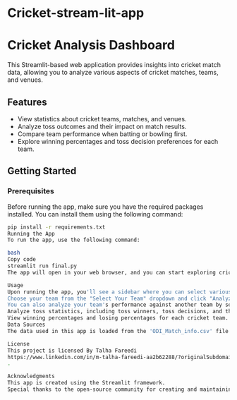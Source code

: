 # Cricket-stream-lit-app
# Cricket Analysis Dashboard

This Streamlit-based web application provides insights into cricket match data, allowing you to analyze various aspects of cricket matches, teams, and venues.

## Features

- View statistics about cricket teams, matches, and venues.
- Analyze toss outcomes and their impact on match results.
- Compare team performance when batting or bowling first.
- Explore winning percentages and toss decision preferences for each team.

## Getting Started

### Prerequisites

Before running the app, make sure you have the required packages installed. You can install them using the following command:

```bash
pip install -r requirements.txt
Running the App
To run the app, use the following command:

bash
Copy code
streamlit run final.py
The app will open in your web browser, and you can start exploring cricket match data.

Usage
Upon running the app, you'll see a sidebar where you can select various options and filters.
Choose your team from the "Select Your Team" dropdown and click "Analyze" to view analyses related to your team.
You can also analyze your team's performance against another team by selecting the opposite team and clicking "Analyze::".
Analyze toss statistics, including toss winners, toss decisions, and their impact on match results.
View winning percentages and losing percentages for each cricket team.
Data Sources
The data used in this app is loaded from the 'ODI_Match_info.csv' file. You can replace this file with your own cricket match data.

License
This project is licensed By Talha Fareedi
https://www.linkedin.com/in/m-talha-fareedi-aa2b62288/?originalSubdomain=pk
.

Acknowledgments
This app is created using the Streamlit framework.
Special thanks to the open-source community for creating and maintaining various Python libraries used in this project.
